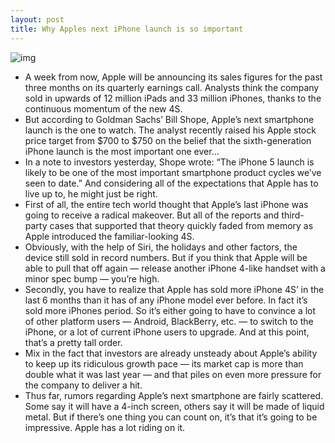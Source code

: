 ```yaml
---
layout: post
title: Why Apples next iPhone launch is so important
---
```

![img](http://media.idownloadblog.com/wp-content/uploads/2012/04/iphone5_concept6.jpg)
* A week from now, Apple will be announcing its sales figures for the past three months on its quarterly earnings call. Analysts think the company sold in upwards of 12 million iPads and 33 million iPhones, thanks to the continuous momentum of the new 4S.
* But according to Goldman Sachs’ Bill Shope, Apple’s next smartphone launch is the one to watch. The analyst recently raised his Apple stock price target from $700 to $750 on the belief that the sixth-generation iPhone launch is the most important one ever…
* In a note to investors yesterday, Shope wrote: “The iPhone 5 launch is likely to be one of the most important smartphone product cycles we’ve seen to date.” And considering all of the expectations that Apple has to live up to, he might just be right.
* First of all, the entire tech world thought that Apple’s last iPhone was going to receive a radical makeover. But all of the reports and third-party cases that supported that theory quickly faded from memory as Apple introduced the familiar-looking 4S.
* Obviously, with the help of Siri, the holidays and other factors, the device still sold in record numbers. But if you think that Apple will be able to pull that off again — release another iPhone 4-like handset with a minor spec bump — you’re high.
* Secondly, you have to realize that Apple has sold more iPhone 4S’ in the last 6 months than it has of any iPhone model ever before. In fact it’s sold more iPhones period. So it’s either going to have to convince a lot of other platform users — Android, BlackBerry, etc. — to switch to the iPhone, or a lot of current iPhone users to upgrade. And at this point, that’s a pretty tall order.
* Mix in the fact that investors are already unsteady about Apple’s ability to keep up its ridiculous growth pace — its market cap is more than double what it was last year — and that piles on even more pressure for the company to deliver a hit.
* Thus far, rumors regarding Apple’s next smartphone are fairly scattered. Some say it will have a 4-inch screen, others say it will be made of liquid metal. But if there’s one thing you can count on, it’s that it’s going to be impressive. Apple has a lot riding on it.

